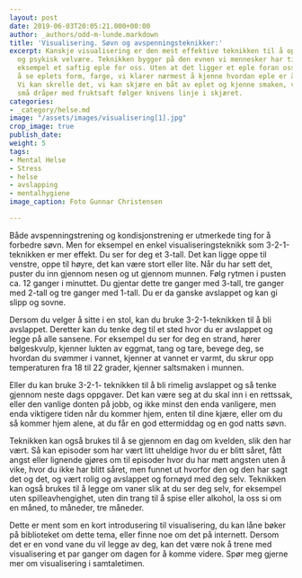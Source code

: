 ```yaml
---
layout: post
date: 2019-06-03T20:05:21.000+00:00
author: _authors/odd-m-lunde.markdown
title: 'Visualisering. Søvn og avspenningsteknikker:'
excerpt: Kanskje visualisering er den mest effektive teknikken til å oppnå fysisk
  og psykisk velvære. Teknikken bygger på den evnen vi mennesker har til å se, for
  eksempel et saftig eple for oss. Uten at det ligger et eple foran oss, klarer vi
  å se eplets form, farge, vi klarer nærmest å kjenne hvordan eple er å holde i hånden.
  Vi kan skrelle det, vi kan skjære en båt av eplet og kjenne smaken, vi kan se hvordan
  små dråper med fruktsaft følger knivens linje i skjæret.
categories:
- _category/helse.md
image: "/assets/images/visualisering[1].jpg"
crop_image: true
publish_date:
weight: 5
tags:
- Mental Helse
- Stress
- helse
- avslapping
- mentalhygiene
image_caption: Foto Gunnar Christensen

---
```

Både avspenningstrening og kondisjonstrening er utmerkede ting for å forbedre søvn. Men for eksempel en enkel visualiseringsteknikk som 3-2-1-teknikken er mer effekt. Du ser for deg et 3-tall. Det kan ligge oppe til venstre, oppe til høyre, det kan være stort eller lite. Når du har sett det, puster du inn gjennom nesen og ut gjennom munnen. Følg rytmen i pusten ca. 12 ganger i minuttet. Du gjentar dette tre ganger med 3-tall, tre ganger med 2-tall og tre ganger med 1-tall. Du er da ganske avslappet og kan gi slipp og sovne.

Dersom du velger å sitte i en stol, kan du bruke 3-2-1-teknikken til å bli avslappet. Deretter kan du tenke deg til et sted hvor du er avslappet og legge på alle sansene. For eksempel du ser for deg en strand, hører bølgeskvulp, kjenner lukten av eggmat, tang og tare, bevege deg, se hvordan du svømmer i vannet, kjenner at vannet er varmt, du skrur opp temperaturen fra 18 til 22 grader, kjenner saltsmaken i munnen.

Eller du kan bruke 3-2-1- teknikken til å bli rimelig avslappet og så tenke gjennom neste dags oppgaver. Det kan være seg at du skal inn i en rettssak, eller den vanlige donten på jobb, og ikke minst den enda vanligere, men enda viktigere tiden når du kommer hjem, enten til dine kjære, eller om du så kommer hjem alene, at du får en god ettermiddag og en god natts søvn.

Teknikken kan også brukes til å se gjennom en dag om kvelden, slik den har vært. Så kan episoder som har vært litt uheldige hvor du er blitt såret, fått angst eller lignende gjøres om til episoder hvor du har møtt angsten uten å vike, hvor du ikke har blitt såret, men funnet ut hvorfor den og den har sagt det og det, og vært rolig og avslappet og fornøyd med deg selv. Teknikken kan også brukes til å legge om vaner slik at du ser deg selv, for eksempel uten spilleavhengighet, uten din trang til å spise eller alkohol, la oss si om en måned, to måneder, tre måneder.

Dette er ment som en kort introdusering til visualisering, du kan låne bøker på biblioteket om dette tema, eller finne noe om det på internett. Dersom det er en vond vane du vil legge av deg, kan det være nok å trene med visualisering et par ganger om dagen for å komme videre. Spør meg gjerne mer om visualisering i samtaletimen.

